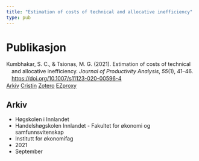 ```yaml
---
title: "Estimation of costs of technical and allocative inefficiency"
type: pub
---
```

<h1>Publikasjon</h1>
<article id="csl-bib-container-E642IXQL" class="csl-bib-container">
  <div class="csl-bib-body" style="line-height: 1.35; padding-left: 1em; text-indent:-1em;">
  <div class="csl-entry">Kumbhakar, S. C., &amp; Tsionas, M. G. (2021). Estimation of costs of technical and allocative inefficiency. <i>Journal of Productivity Analysis</i>, <i>55</i>(1), 41&#x2013;46. <a href="https://doi.org/10.1007/s11123-020-00596-4">https://doi.org/10.1007/s11123-020-00596-4</a></div>
</div>
  <div class="csl-bib-buttons">
    <a href="#taxonomy-article-E642IXQL" class="csl-bib-button">Arkiv</a>
    <a href="https://app.cristin.no/results/show.jsf?id=1940881" alt="Cristin URL" class="csl-bib-button">Cristin</a>
    <a href="http://zotero.org/groups/5022929/items/E642IXQL" alt="Zotero URL" class="csl-bib-button">Zotero</a>
    <a href="http://ezproxy.inn.no/login?url=https://doi.org/10.1007/s11123-020-00596-4" class="csl-bib-button">EZproxy</a>
  </div>
  <div id="csl-bib-meta-container-E642IXQL"></div>
</article>
<div id="csl-bib-meta-E642IXQL" class="csl-bib-meta">
  <article id="taxonomy-article-E642IXQL" class="taxonomy-article">
    <h1>Arkiv</h1>
    <ul>
      <li>Høgskolen i Innlandet</li>
      <li>Handelshøgskolen Innlandet - Fakultet for økonomi og samfunnsvitenskap</li>
      <li>Institutt for økonomifag</li>
      <li>2021</li>
      <li>September</li>
    </ul>
  </article>
</div>
